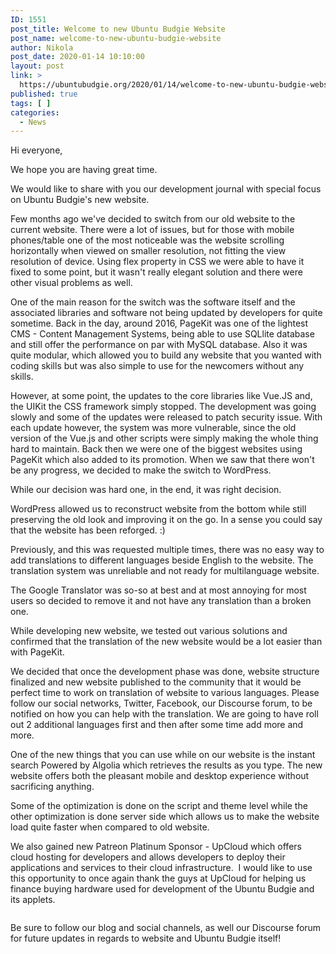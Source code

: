 ```yaml
---
ID: 1551
post_title: Welcome to new Ubuntu Budgie Website
post_name: welcome-to-new-ubuntu-budgie-website
author: Nikola
post_date: 2020-01-14 10:10:00
layout: post
link: >
  https://ubuntubudgie.org/2020/01/14/welcome-to-new-ubuntu-budgie-website/
published: true
tags: [ ]
categories:
  - News
---
```

<!-- wp:paragraph {"fontSize":"normal"} -->
<p class="has-normal-font-size">Hi everyone,</p>
<!-- /wp:paragraph -->

<!-- wp:paragraph -->
<p>We hope you are having great time.</p>
<!-- /wp:paragraph -->

<!-- wp:paragraph -->
<p>We would like to share with you our development journal with special focus on Ubuntu Budgie's new website.</p>
<!-- /wp:paragraph -->

<!-- wp:more -->
<!--more-->
<!-- /wp:more -->

<!-- wp:paragraph -->
<p>Few months ago we've decided to switch from our old website to the current website. There were a lot of issues, but for those with mobile phones/table one of the most noticeable was the website scrolling horizontally when viewed on smaller resolution, not fitting the view resolution of device. Using flex property in CSS we were able to have it fixed to some point, but it wasn't really elegant solution and there were other visual problems as well.</p>
<!-- /wp:paragraph -->

<!-- wp:paragraph -->
<p>One of the main reason for the switch was the software itself and the associated libraries and software not being updated by developers for quite sometime. Back in the day, around 2016, PageKit was one of the lightest CMS - Content Management Systems, being able to use SQLlite database and still offer the performance on par with MySQL database. Also it was quite modular, which allowed you to build any website that you wanted with coding skills but was also simple to use for the newcomers without any skills.</p>
<!-- /wp:paragraph -->

<!-- wp:paragraph -->
<p>However, at some point, the updates to the core libraries like Vue.JS and, the UIKit the CSS framework simply stopped. The development was going slowly and some of the updates were released to patch security issue. With each update however, the system was more vulnerable, since the old version of the Vue.js and other scripts were simply making the whole thing hard to maintain. Back then we were one of the biggest websites using PageKit which also added to its promotion. When we saw that there won't be any progress, we decided to make the switch to WordPress.</p>
<!-- /wp:paragraph -->

<!-- wp:paragraph -->
<p>While our decision was hard one, in the end, it was right decision.</p>
<!-- /wp:paragraph -->

<!-- wp:paragraph -->
<p>WordPress allowed us to reconstruct website from the bottom while still preserving the old look and improving it on the go. In a sense you could say that the website has been reforged. :)</p>
<!-- /wp:paragraph -->

<!-- wp:paragraph -->
<p>Previously, and this was requested multiple times, there was no easy way to add translations to different languages beside English to the website. The translation system was unreliable and not ready for multilanguage website.</p>
<!-- /wp:paragraph -->

<!-- wp:paragraph -->
<p>The Google Translator was so-so at best and at most annoying for most users so decided to remove it and not have any translation than a broken one.</p>
<!-- /wp:paragraph -->

<!-- wp:paragraph -->
<p>While developing new website, we tested out various solutions and confirmed that the translation of the new website would be a lot easier than with PageKit.</p>
<!-- /wp:paragraph -->

<!-- wp:paragraph -->
<p>We decided that once the development phase was done, website structure finalized and new website published to the community that it would be perfect time to work on translation of website to various languages. Please follow our social networks, Twitter, Facebook, our Discourse forum, to be notified on how you can help with the translation. We are going to have roll out 2 additional languages first and then after some time add more and more.</p>
<!-- /wp:paragraph -->

<!-- wp:paragraph -->
<p>One of the new things that you can use while on our website is the instant search Powered by Algolia which retrieves the results as you type. The new website offers both the pleasant mobile and desktop experience without sacrificing anything.</p>
<!-- /wp:paragraph -->

<!-- wp:paragraph -->
<p>Some of the optimization is done on the script and theme level while the other optimization is done server side which allows us to make the website load quite faster when compared to old website.</p>
<!-- /wp:paragraph -->

<!-- wp:paragraph -->
<p>We also gained new Patreon Platinum Sponsor - UpCloud which offers cloud hosting for developers and allows developers to deploy their applications and services to their cloud infrastructure.&nbsp; I would like to use this opportunity to once again thank the guys at UpCloud for helping us finance buying hardware used for development of the Ubuntu Budgie and its applets.</p>
<!-- /wp:paragraph -->

<!-- wp:image {"align":"center","id":1225,"sizeSlug":"large","linkDestination":"custom"} -->
<div class="wp-block-image"><figure class="aligncenter size-large"><a href="https://upcloud.com/signup/?promo=budgie"><img src="https://ubuntubudgie.org/wp-content/uploads/2019/07/upcloud_logo_horizontal-300x62.png" alt="" class="wp-image-1225"/></a></figure></div>
<!-- /wp:image -->

<!-- wp:paragraph -->
<p>Be sure to follow our blog and social channels, as well our Discourse forum for future updates in regards to website and Ubuntu Budgie itself!</p>
<!-- /wp:paragraph -->

<!-- wp:paragraph /-->